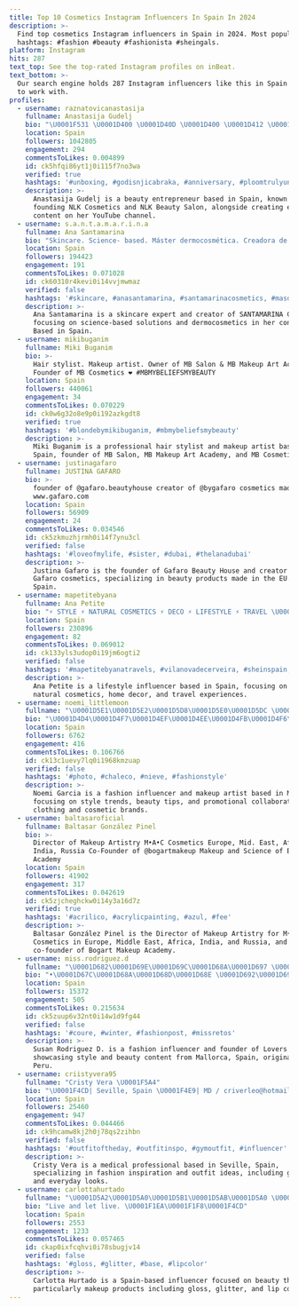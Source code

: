 ```yaml
---
title: Top 10 Cosmetics Instagram Influencers In Spain In 2024
description: >-
  Find top cosmetics Instagram influencers in Spain in 2024. Most popular
  hashtags: #fashion #beauty #fashionista #sheingals.
platform: Instagram
hits: 287
text_top: See the top-rated Instagram profiles on inBeat.
text_bottom: >-
  Our search engine holds 287 Instagram influencers like this in Spain for you
  to work with.
profiles:
  - username: raznatovicanastasija
    fullname: Anastasija Gudelj
    bio: "\U0001F531 \U0001D400 \U0001D40D \U0001D400 \U0001D412 \U0001D413 \U0001D400 \U0001D412 \U0001D408 \U0001D409 \U0001D400 \U0001F531 \U0001D60D\U0001D630\U0001D636\U0001D62F\U0001D625\U0001D626\U0001D633 \U0001D630\U0001D627 @nlk.cosmetics & @nlk_beauty_salon \U0001F90D\U0001F9F4 YOUTUBE CHANNEL ⬇️\U0001F3B6\U0001F3A4"
    location: Spain
    followers: 1042805
    engagement: 294
    commentsToLikes: 0.004899
    id: ck5hfqi86yt1j0i115f7no3wa
    verified: true
    hashtags: '#unboxing, #godisnjicabraka, #anniversary, #ploomtrulyunique'
    description: >-
      Anastasija Gudelj is a beauty entrepreneur based in Spain, known for
      founding NLK Cosmetics and NLK Beauty Salon, alongside creating engaging
      content on her YouTube channel.
  - username: s.a.n.t.a.m.a.r.i.n.a
    fullname: Ana Santamarina
    bio: "Skincare. Science- based. Máster dermocosmética. Creadora de SANTAMARINA COSMETICS . Mi nuevo serum reafirmante \U0001F447\U0001F3FC\U0001F447\U0001F3FC\U0001F447\U0001F3FC"
    location: Spain
    followers: 194423
    engagement: 191
    commentsToLikes: 0.071028
    id: ck60310r4kevi0i14vvjmwmaz
    verified: false
    hashtags: '#skincare, #anasantamarina, #santamarinacosmetics, #masde40'
    description: >-
      Ana Santamarina is a skincare expert and creator of SANTAMARINA COSMETICS,
      focusing on science-based solutions and dermocosmetics in her content.
      Based in Spain.
  - username: mikibuganim
    fullname: Miki Buganim
    bio: >-
      Hair stylist. Makeup artist. Owner of MB Salon & MB Makeup Art Academy.
      Founder of MB Cosmetics ❤️ #MBMYBELIEFSMYBEAUTY
    location: Spain
    followers: 440061
    engagement: 34
    commentsToLikes: 0.070229
    id: ck0w6g32o8e9p0i192azkgdt8
    verified: true
    hashtags: '#blondebymikibuganim, #mbmybeliefsmybeauty'
    description: >-
      Miki Buganim is a professional hair stylist and makeup artist based in
      Spain, founder of MB Salon, MB Makeup Art Academy, and MB Cosmetics.
  - username: justinagafaro
    fullname: JUSTINA GAFARO
    bio: >-
      founder of @gafaro.beautyhouse creator of @bygafaro cosmetics made in EU
      www.gafaro.com
    location: Spain
    followers: 56909
    engagement: 24
    commentsToLikes: 0.034546
    id: ck5zkmuzhjrmh0i14f7ynu3cl
    verified: false
    hashtags: '#loveofmylife, #sister, #dubai, #thelanadubai'
    description: >-
      Justina Gafaro is the founder of Gafaro Beauty House and creator of By
      Gafaro cosmetics, specializing in beauty products made in the EU. Based in
      Spain.
  - username: mapetitebyana
    fullname: Ana Petite
    bio: "⚡ STYLE ⚡ NATURAL COSMETICS ⚡ DECO ⚡ LIFESTYLE ⚡ TRAVEL \U0001F4CDFerrol - Santiago de Compostela \U0001F1EA\U0001F1E6 ✉️ COLAB: mapetitejoli@gmail.com"
    location: Spain
    followers: 230896
    engagement: 82
    commentsToLikes: 0.069012
    id: ck133yls3udop0i19jm6ogti2
    verified: false
    hashtags: '#mapetitebyanatravels, #vilanovadecerveira, #sheinspain, #beach'
    description: >-
      Ana Petite is a lifestyle influencer based in Spain, focusing on style,
      natural cosmetics, home decor, and travel experiences.
  - username: noemi_littlemoon
    fullname: "\U0001D5E1\U0001D5E2\U0001D5D8\U0001D5E0\U0001D5DC \U0001D5DA\U0001D5D4\U0001D5E5\U0001D5D6\U0001D5DC\U0001D5D4"
    bio: "\U0001D4D4\U0001D4F7\U0001D4EF\U0001D4EE\U0001D4FB\U0001D4F6\U0001D4EE\U0001D4FB\U0001D4EA \U0001F489 Ꮇꮻꭰꭺ ꭹ Ꮯꮻꮪꮇꭼ́ꭲꮖꮯꭺ \U0001F460\U0001F484 \U0001D46C\U0001D48E\U0001D483\U0001D482\U0001D48B\U0001D482\U0001D485\U0001D490\U0001D493\U0001D482: @amanecerinfinitoclothes dto%: NOEMI_LITTLEMOON @clarisa.cosmetic dto%: NOE10 \U0001F4CDMadrid / \U0001F3E1 Cartagena"
    location: Spain
    followers: 6762
    engagement: 416
    commentsToLikes: 0.106766
    id: ck13c1uevy7lq0i1968kmzuap
    verified: false
    hashtags: '#photo, #chaleco, #nieve, #fashionstyle'
    description: >-
      Noemi Garcia is a fashion influencer and makeup artist based in Madrid,
      focusing on style trends, beauty tips, and promotional collaborations with
      clothing and cosmetic brands.
  - username: baltasaroficial
    fullname: Baltasar González Pinel
    bio: >-
      Director of Makeup Artistry M•A•C Cosmetics Europe, Mid. East, Africa,
      India, Russia Co-Founder of @bogartmakeup Makeup and Science of Beauty
      Academy
    location: Spain
    followers: 41902
    engagement: 317
    commentsToLikes: 0.042619
    id: ck5zjcheghckw0i14y3a16d7z
    verified: true
    hashtags: '#acrilico, #acrylicpainting, #azul, #fee'
    description: >-
      Baltasar González Pinel is the Director of Makeup Artistry for M•A•C
      Cosmetics in Europe, Middle East, Africa, India, and Russia, and
      co-founder of Bogart Makeup Academy.
  - username: miss.rodriguez.d
    fullname: "\U0001D682\U0001D69E\U0001D69C\U0001D68A\U0001D697 \U0001D681\U0001D698\U0001D68D\U0001D69Bí\U0001D690\U0001D69E\U0001D68E\U0001D6A3 \U0001D673. \U0001F337"
    bio: "•\U0001D67C\U0001D68A\U0001D68D\U0001D68E \U0001D692\U0001D697 \U0001D67F\U0001D68E\U0001D69B\U0001D69E, \U0001D67B\U0001D692\U0001D69F\U0001D692\U0001D697\U0001D690 \U0001D692\U0001D697 \U0001D682\U0001D699\U0001D68A\U0001D692\U0001D697 (\U0001F4CD\U0001D67C\U0001D68A\U0001D695\U0001D695\U0001D698\U0001D69B\U0001D68C\U0001D68A) \U0001F1F5\U0001F1EA\U0001F1EA\U0001F1F8 •\U0001D675\U0001D698\U0001D69E\U0001D697\U0001D68D\U0001D68E\U0001D69B @lovers.by.sr_ •\U0001D67C\U0001D692\U0001D69C\U0001D69C \U0001D67F\U0001D68E\U0001D69B\U0001D69E \U0001D682\U0001D699\U0001D68A\U0001D692\U0001D697\U0001D7F7\U0001D7FD/\U0001D683\U0001D698\U0001D699 \U0001D7F8\U0001D7F9 \U0001D67C\U0001D692\U0001D69C\U0001D69C \U0001D67F\U0001D68E\U0001D69B\U0001D69E\U0001D7F7\U0001D7FE \U0001F451"
    location: Spain
    followers: 15372
    engagement: 505
    commentsToLikes: 0.215634
    id: ck5zuup6v32nt0i14w1d9fg44
    verified: false
    hashtags: '#coure, #winter, #fashionpost, #missretos'
    description: >-
      Susan Rodriguez D. is a fashion influencer and founder of Lovers by SR,
      showcasing style and beauty content from Mallorca, Spain, originally from
      Peru.
  - username: criistyvera95
    fullname: "Cristy Vera \U0001F5A4"
    bio: "\U0001F4CD| Seville, Spain \U0001F4E9| MD / criverleo@hotmail.com \U0001F381|@sheinofficial 15% \"criistyvera95\" \U0001F457|Outfits here\U0001F60D\U0001F447"
    location: Spain
    followers: 25460
    engagement: 947
    commentsToLikes: 0.044466
    id: ck9hcamw8kj2h0j78qs2zihbn
    verified: false
    hashtags: '#outfitoftheday, #outfitinspo, #gymoutfit, #influencer'
    description: >-
      Cristy Vera is a medical professional based in Seville, Spain,
      specializing in fashion inspiration and outfit ideas, including gym attire
      and everyday looks.
  - username: carlottahurtado
    fullname: "\U0001D5A2\U0001D5A0\U0001D5B1\U0001D5AB\U0001D5A0 \U0001D5AF\U0001D5A4\U0001D5B1\U0001D5A4\U0001D5B9"
    bio: "Live and let live. \U0001F1EA\U0001F1F8\U0001F4CD"
    location: Spain
    followers: 2553
    engagement: 1233
    commentsToLikes: 0.057465
    id: ckap0ixfcqhvi0i78sbugjv14
    verified: false
    hashtags: '#gloss, #glitter, #base, #lipcolor'
    description: >-
      Carlotta Hurtado is a Spain-based influencer focused on beauty themes,
      particularly makeup products including gloss, glitter, and lip color.
---
```



